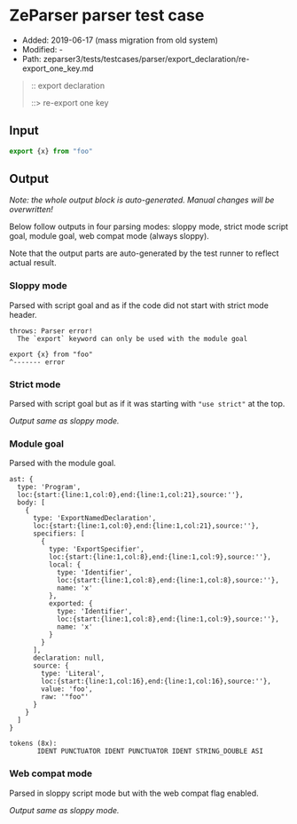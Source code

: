 # ZeParser parser test case

- Added: 2019-06-17 (mass migration from old system)
- Modified: -
- Path: zeparser3/tests/testcases/parser/export_declaration/re-export_one_key.md

> :: export declaration
>
> ::> re-export one key

## Input

`````js
export {x} from "foo"
`````

## Output

_Note: the whole output block is auto-generated. Manual changes will be overwritten!_

Below follow outputs in four parsing modes: sloppy mode, strict mode script goal, module goal, web compat mode (always sloppy).

Note that the output parts are auto-generated by the test runner to reflect actual result.

### Sloppy mode

Parsed with script goal and as if the code did not start with strict mode header.

`````
throws: Parser error!
  The `export` keyword can only be used with the module goal

export {x} from "foo"
^------- error
`````

### Strict mode

Parsed with script goal but as if it was starting with `"use strict"` at the top.

_Output same as sloppy mode._

### Module goal

Parsed with the module goal.

`````
ast: {
  type: 'Program',
  loc:{start:{line:1,col:0},end:{line:1,col:21},source:''},
  body: [
    {
      type: 'ExportNamedDeclaration',
      loc:{start:{line:1,col:0},end:{line:1,col:21},source:''},
      specifiers: [
        {
          type: 'ExportSpecifier',
          loc:{start:{line:1,col:8},end:{line:1,col:9},source:''},
          local: {
            type: 'Identifier',
            loc:{start:{line:1,col:8},end:{line:1,col:8},source:''},
            name: 'x'
          },
          exported: {
            type: 'Identifier',
            loc:{start:{line:1,col:8},end:{line:1,col:9},source:''},
            name: 'x'
          }
        }
      ],
      declaration: null,
      source: {
        type: 'Literal',
        loc:{start:{line:1,col:16},end:{line:1,col:16},source:''},
        value: 'foo',
        raw: '"foo"'
      }
    }
  ]
}

tokens (8x):
       IDENT PUNCTUATOR IDENT PUNCTUATOR IDENT STRING_DOUBLE ASI
`````


### Web compat mode

Parsed in sloppy script mode but with the web compat flag enabled.

_Output same as sloppy mode._
